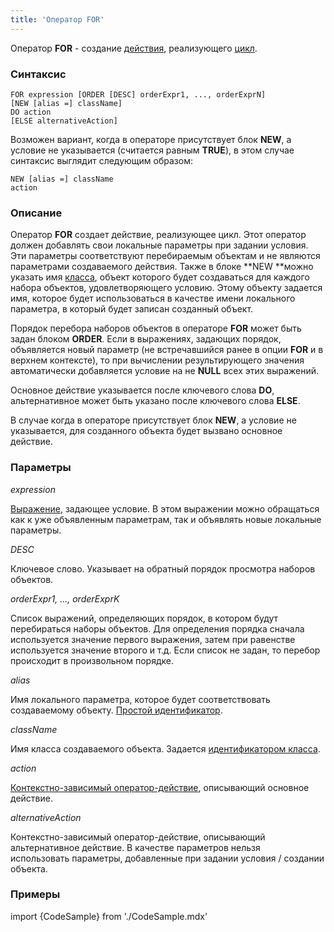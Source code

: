 ```yaml
---
title: 'Оператор FOR'
---
```


Оператор **FOR** - создание [действия](Действия.md), реализующего [цикл](Цикл_FOR.md).

### Синтаксис

    FOR expression [ORDER [DESC] orderExpr1, ..., orderExprN]
    [NEW [alias =] className]
    DO action
    [ELSE alternativeAction]

Возможен вариант, когда в операторе присутствует блок **NEW**, а условие не указывается (считается равным **TRUE**), в этом случае синтаксис выглядит следующим образом:

    NEW [alias =] className
    action

### Описание

Оператор **FOR** создает действие, реализующее цикл. Этот оператор должен добавлять свои локальные параметры при задании условия. Эти параметры соответствуют перебираемым объектам и не являются параметрами создаваемого действия. Также в блоке **NEW **можно указать имя [класса](Классы.md), объект которого будет создаваться для каждого набора объектов, удовлетворяющего условию. Этому объекту задается имя, которое будет использоваться в качестве имени локального параметра, в который будет записан созданный объект.

Порядок перебора наборов объектов в операторе **FOR** может быть задан блоком **ORDER**. Если в выражениях, задающих порядок, объявляется новый параметр (не встречавшийся ранее в опции **FOR** и в верхнем контексте), то при вычислении результирующего значения автоматически добавляется условие на не **NULL** всех этих выражений.

Основное действие указывается после ключевого слова **DO**, альтернативное может быть указано после ключевого слова **ELSE**.

В случае когда в операторе присутствует блок **NEW**, а условие не указывается, для созданного объекта будет вызвано основное действие.

### Параметры

*expression*

[Выражение](Выражения.md), задающее условие. В этом выражении можно обращаться как к уже объявленным параметрам, так и объявлять новые локальные параметры.

*DESC*

Ключевое слово. Указывает на обратный порядок просмотра наборов объектов. 

*orderExpr1, ..., orderExprK*

Список выражений, определяющих порядок, в котором будут перебираться наборы объектов. Для определения порядка сначала используется значение первого выражения, затем при равенстве используется значение второго и т.д. Если список не задан, то перебор происходит в произвольном порядке.

*alias*

Имя локального параметра, которое будет соответствовать создаваемому объекту. [Простой идентификатор](Идентификаторы.md#id-broken).

*className*

Имя класса создаваемого объекта. Задается [идентификатором класса](Идентификаторы.md#classid-broken).

*action*

[Контекстно-зависимый оператор-действие](Операторы-действия.md#contextdependent), описывающий основное действие.

*alternativeAction*

Контекстно-зависимый оператор-действие, описывающий альтернативное действие. В качестве параметров нельзя использовать параметры, добавленные при задании условия / создании объекта.

### Примеры


import {CodeSample} from './CodeSample.mdx'

<CodeSample url="https://ru-documentation.lsfusion.org/sample?file=ActionSample&block=for"/>

  
